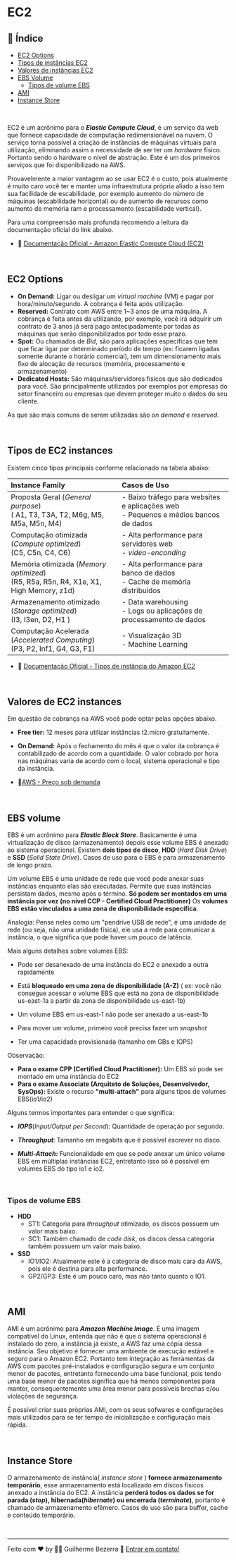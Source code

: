 # EC2

## :pushpin: Índice

- [EC2 Options](#ec2-options)
- [Tipos de instâncias EC2](#tipos-de-ec2-instances)
- [Valores de instâncias EC2](#valores-de-ec2-instances)
- [EBS Volume](#ebs-volume)
  - [Tipos de volume EBS](#tipos-de-volume-ebs)
- [AMI](#ami)
- [Instance Store](#instance-store)

<br />

EC2 é um acrônimo para o ***Elastic Compute Cloud***, é um serviço da web que fornece capacidade de computação redimensionável na nuvem.
O serviço torna possível a criação de instâncias de máquinas virtuais para utilização, eliminando assim a necessidade de ser ter um *hardware* físico. Portanto sendo o hardware o nível de abstração.
Este é um dos primeiros serviços que foi disponibilizado na AWS.

Provavelmente a maior vantagem ao se usar EC2 é o custo, pois atualmente é muito caro você ter e manter uma infraestrutura própria aliado a isso tem sua facilidade de escabilidade, por exemplo aumento do número de máquinas (escabilidade horizontal) ou de aumento de recursos como aumento de memória ram e processamento (escabilidade vertical).

Para uma compreensão mais profunda recomendo a leitura da documentação oficial do link abaixo.

- :open_book: [Documentação Oficial - Amazon Elastic Compute Cloud (EC2)](https://docs.aws.amazon.com/pt_br/pt_br/AWSEC2/latest/WindowsGuide/concepts.html)

<br />

## EC2 Options

- **On Demand:** Ligar ou desligar um *virtual machine* (VM) e pagar por hora/minuto/segundo. A cobrança é feita após utilização.
- **Reserved:** Contrato com AWS entre 1~3 anos de uma máquina. A cobrança é feita antes da utilizando, por exemplo, você irá adquirir um contrato de 3 anos já será pago antecipadamente por todas as máquinas que serão disponibilizados por todo esse prazo.
- **Spot:** Ou chamados de *Bid*, são para aplicações específicas que tem que ficar ligar por determinado período de tempo (ex: ficarem ligadas somente durante o horário comercial), tem um dimensionamento mais fixo de alocação de recursos (memória, processamento e armazenamento)
- **Dedicated Hosts:** São máquinas/servidores físicos que são dedicados para você. São principalmente utilizados por exemplos por empresas do setor financeiro ou empresas que devem proteger muito o dados do seu cliente.

As que são mais comuns de serem utilizadas são *on demand* e *reserved*.

<br />

## Tipos de EC2 instances

Existem cinco tipos principais conforme relacionado na tabela abaixo:

| Instance Family | Casos de Uso |
|:--------------- |:------------- |
| Proposta Geral (*General purpose*) <br /> ( A1, T3, T3A, T2, M6g, M5, M5a, M5n, M4) | - Baixo tráfego para websites e aplicações web <br /> - Pequenos e médios bancos de dados |
| Computação otimizada (*Compute optimized*) <br /> (C5, C5n, C4, C6) | - Alta performance para servidores web <br />- *video-enconding* |
| Memória otimizada (*Memory optimized*) <br /> (R5, R5a, R5n, R4, X1e, X1, High Memory, z1d) | - Alta performance para banco de dados <br />- Cache de memória distribuídos |
| Armazenamento otimizado (*Storage optimized*) <br /> (I3, I3en, D2, H1 ) | - Data warehousing <br />- Logs ou aplicações de processamento de dados |
| Computação Acelerada (*Accelerated Computing*) <br /> (P3, P2, Inf1, G4, G3, F1) | - Visualização 3D <br />- Machine Learning |

- :open_book: [Documentação Oficial - Tipos de instância do Amazon EC2](https://aws.amazon.com/pt/ec2/instance-types/)

<br />

## Valores de EC2 instances

Em questão de cobrança na AWS você pode optar pelas opções abaixo.

- **Free tier:** 12 meses para utilizar instâncias t2.micro gratuitamente.

- **On Demand:** Após o fechamento do mês é que o valor da cobrança é contabilizado de acordo com a quantidade. O valor cobrado por hora nas máquinas varia de acordo com o local, sistema operacional e tipo da instância.

- :open_book:[AWS - Preço sob demanda](https://aws.amazon.com/pt/ec2/pricing/on-demand/)

<br />

## EBS volume

EBS é um acrônimo para ***Elastic Block Store***. Basicamente é uma virtualização de disco (armazenamento) depois esse volume EBS é anexado ao sistema operacional. 
Existem **dois tipos de disco**, **HDD** (*Hard Disk Drive*) e **SSD** (*Solid State Drive*). Casos de uso para o EBS é para armazenamento de longo prazo.

Um volume EBS  é uma unidade de rede que você pode anexar suas instâncias enquanto elas são executadas. 
Permite que suas instâncias persistam dados, mesmo após o término. **Só podem ser montados em uma instância por vez (no nível CCP - Certified Cloud Practitioner)**
Os **volumes EBS estão vinculados a uma zona de disponibilidade específica**.

Analogia: Pense neles como um "pendrive USB de rede", é uma unidade de rede (ou seja, não uma unidade física), ele usa a rede para comunicar a instância, o que significa que pode haver um pouco de latência.

Mais alguns detalhes sobre volumes EBS:

- Pode ser desanexado de uma instância do EC2 e anexado a outra rapidamente

- Está **bloqueado em uma zona de disponibilidade (A-Z)** ( ex: você não consegue acessar o volume EBS que está na zona de disponibilidade us-east-1a a partir da zona de disponibilidade us-east-1b)

- Um volume EBS em us-east-1 não pode ser anexado a us-east-1b
- Para mover um volume, primeiro você precisa fazer um *snapshot*
- Ter uma capacidade provisionada (tamanho em GBs e IOPS)

Observação:
- **Para o exame CPP (Certified Cloud Practitioner):** Um EBS só pode ser montado em uma instância do EC2
- **Para o exame Associate (Arquiteto de Soluções, Desenvolvedor, SysOps):**  Existe o recurso **"multi-attach"** para alguns tipos de volumes EBS(io1/io2)

Alguns termos importantes para entender o que significa:

- ***IOPS***(*Input/Output per Second*): Quantidade de operação por segundo.

- ***Throughput***: Tamanho em megabits que é possível escrever no disco.

- ***Multi-Attach:*** Funcionalidade em que se pode anexar um único volume EBS em múltiplas instâncias EC2, entretanto isso só é possível em volumes EBS do tipo io1 e io2.

<br />

### Tipos de volume EBS

- **HDD**
  - ST1: Categoria para *throughput* otimizado, os discos possuem um valor mais baixo.
  - SC1: Também chamado de *code disk*, os discos dessa categoria também possuem um valor mais baixo.
- **SSD**
  - IO1/IO2: Atualmente este é a categoria de disco mais cara da AWS, pois ele é destina para alta performance.
  - GP2/GP3: Este é um pouco caro, mas não tanto quanto o IO1.

<br />

## AMI

AMI é um acrônimo para ***Amazon Machine Image***. É uma imagem compatível do Linux, entenda que não é que o sistema operacional é instalado do zero, a instância já existe, a AWS faz uma cópia dessa instância.
Seu objetivo é fornecer uma ambiente de execução estável e seguro para o Amazon EC2.
Portanto tem integração as ferramentas da AWS com pacotes pré-instalados e configuração segura e um conjunto menor de pacotes, entretanto fornecendo uma base funcional, pois tendo uma base menor de pacotes significa que há menos componentes para manter, consequentemente uma área menor para possíveis brechas e/ou violações de segurança.

É possível criar suas próprias AMI, com os seus sofwares e configurações mais utilizados para se ter tempo de inicialização e configuração mais rápida.

<br />

## Instance Store

O armazenamento de instância( *instance store* ) **fornece armazenamento temporário**, esse armazenamento está localizado em discos físicos anexado a instância do EC2.
A instância **perderá todos os dados se for parada (*stop*), hibernada(*hibernate*) ou encerrada (*terminate*)**, portanto é chamado de armazenamento efêmero. Casos de uso são para buffer, cache e conteúdo temporário.


<br />

---
Feito com ♥ by :man_astronaut: Guilherme Bezerra :wave: [Entrar em contato!](https://www.linkedin.com/in/gbdsantos/)
